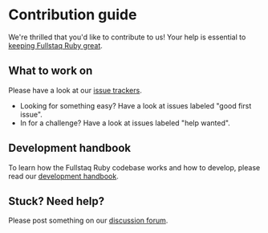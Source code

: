 # Contribution guide

We're thrilled that you'd like to contribute to us! Your help is essential to [keeping Fullstaq Ruby great](https://www.joyfulbikeshedding.com/blog/2020-05-15-why-fullstaq-ruby.html).

## What to work on

Please have a look at our [issue trackers](https://github.com/fullstaq-labs/fullstaq-ruby-umbrella/blob/main/ISSUE_TRACKERS.md).

 * Looking for something easy? Have a look at issues labeled "good first issue".
 * In for a challenge? Have a look at issues labeled "help wanted".

## Development handbook

To learn how the Fullstaq Ruby codebase works and how to develop, please read our [development handbook](dev-handbook/README.md).

## Stuck? Need help?

Please post something on our [discussion forum](https://github.com/fullstaq-labs/fullstaq-ruby-server-edition/discussions).
